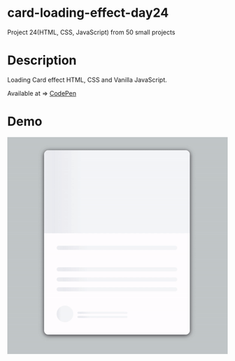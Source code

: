 # card-loading-effect-day24

Project 24(HTML, CSS, JavaScript) from 50 small projects


# Description

Loading Card effect HTML, CSS and Vanilla JavaScript.

Available at => [CodePen](https://codepen.io/geritooo123/full/yLaZOBY)

# Demo

![demo gif](./example.gif)
